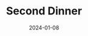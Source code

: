 ---  
layout: startup_page  
title: "Second Dinner"  
id: "seconddinner.com"  
permalink: "/seconddinnerseconddinner.com01082024/"  
website: "https://www.seconddinner.com/"  
funding_round: "Series B"  
funding_amount: "$100M"  
investors: "Griffin Gaming Partners, NetEase"  
about: "Second Dinner is an award-winning independent game development studio known for its hit game MARVEL SNAP. The company focuses on creating fun and engaging games, leveraging its expertise in the collectible card game genre. Its flagship title, MARVEL SNAP, boasts millions of downloads and significant revenue."  
markets: "Gaming, Mobile Games, Computer Games, Digital Entertainment, PC Games"  
hq: "Irvine, California, United States"  
founded_year: "2018"  
linkedin: "https://www.linkedin.com/company/seconddinner"  
twitter: "https://twitter.com/seconddinner"  
instagram: ""  
facebook: "https://www.facebook.com/seconddinnergames"  
crunchbase: "https://www.crunchbase.com/organization/second-dinner-studios"  
pitchbook: "https://pitchbook.com/profiles/company/264467-26"  

date_display: "08-Jan-2024"  
date: "2024-01-08"

# SEO Optimization  
meta_title: "Second Dinner - Series B Funding ($100M)"  
meta_description: "Second Dinner, Second Dinner is an award-winning independent game development studio known for its hit game MARVEL SNAP. The company focuses on creating fun and enga..."  
meta_keywords: "Second Dinner, Gaming, Mobile Games, Computer Games, Digital Entertainment, PC Games, Series B funding"  
canonical_url: "https://startup.projectstartups.com/seconddinnerseconddinner.com01082024/"  
---